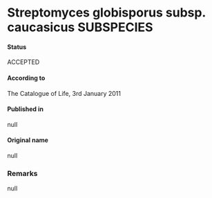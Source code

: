 # Streptomyces globisporus subsp. caucasicus SUBSPECIES

#### Status
ACCEPTED

#### According to
The Catalogue of Life, 3rd January 2011

#### Published in
null

#### Original name
null

### Remarks
null